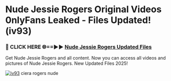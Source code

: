# Nude Jessie Rogers Original Videos 0nlyFans Leaked - Files Updated! (iv93)

<h3>🔴 CLICK HERE 🌐==►► <a href="https://tinyurl.com/yc6ubb5a" rel="nofollow">Nude Jessie Rogers Updated Files</a></h3>

Get Nude Jessie Rogers and all content. Now you can access all videos and pictures of Nude Jessie Rogers. New Updated Files 2025!

[![iv93](https://i.imgur.com/7eu0CRL.gif)](https://tinyurl.com/yc6ubb5a)
ciera rogers nude
